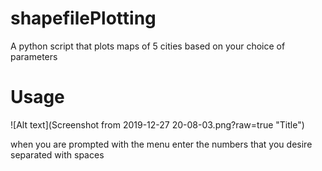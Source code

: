 # shapefilePlotting
A python script that plots maps of 5 cities based on your choice of parameters  
  
# Usage

![Alt text](Screenshot from 2019-12-27 20-08-03.png?raw=true "Title")  

when you are prompted with the menu enter the numbers that you desire separated with spaces  

